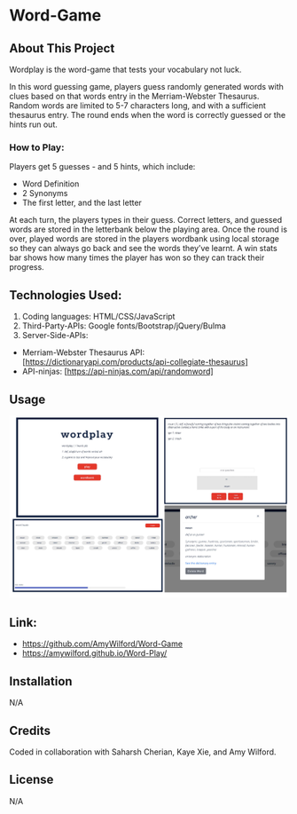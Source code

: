 # Word-Game

## About This Project
Wordplay is the word-game that tests your vocabulary not luck.

In this word guessing game, players guess randomly generated words with clues based on that words entry in the Merriam-Webster Thesaurus. Random words are limited to  5-7 characters long, and with a sufficient thesaurus entry. The round ends when the word is correctly guessed or the hints run out. 

### How to Play:
Players get 5 guesses - and 5 hints, which include:
- Word Definition
- 2 Synonyms
- The first letter, and the last letter

At each turn, the players types in their guess. Correct letters, and guessed words are stored in the letterbank below the playing area. Once the round is over, played words are stored in the players wordbank using local storage so they can always go back and see the words they’ve learnt. A win stats bar shows how many times the player has won so they can track their progress.


## Technologies Used:
1. Coding languages: HTML/CSS/JavaScript
2. Third-Party-APIs: Google fonts/Bootstrap/jQuery/Bulma
3. Server-Side-APIs: 
 - Merriam-Webster Thesaurus API: [https://dictionaryapi.com/products/api-collegiate-thesaurus]
 - API-ninjas: [https://api-ninjas.com/api/randomword]

## Usage

![Screenshot of the wordplay image](assets/img/wordplay.jpg)

## Link:
- https://github.com/AmyWilford/Word-Game
- https://amywilford.github.io/Word-Play/

## Installation
N/A

## Credits
Coded in collaboration with Saharsh Cherian, Kaye Xie, and Amy Wilford.

## License
N/A